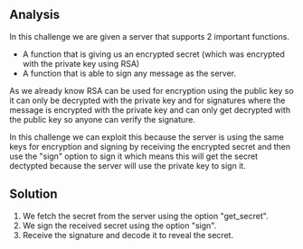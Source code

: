 ## Analysis
In this challenge we are given a server that supports 2 important functions.
* A function that is giving us an encrypted secret (which was encrypted with the private key using RSA)
* A function that is able to sign any message as the server.

As we already know RSA can be used for encryption using the public key so it can only be decrypted with the private key and for signatures where the message is encrypted with the private key and can only get decrypted with the public key so anyone can verify the signature.

In this challenge we can exploit this because the server is using the same keys for encryption and signing by receiving the encrypted secret and then use the "sign" option to sign it which means this will get the secret dectypted because the server will use the private key to sign it.

## Solution
1. We fetch the secret from the server using the option "get_secret".
2. We sign the received secret using the option "sign".
3. Receive the signature and decode it to reveal the secret.

